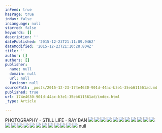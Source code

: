 ```yaml
---
inFeed: true
hasPage: true
inNav: false
inLanguage: null
starred: false
keywords: []
description: ''
datePublished: '2015-12-23T21:11:09.946Z'
dateModified: '2015-12-23T21:10:28.804Z'
title: ''
author: []
authors: []
publisher:
  name: null
  domain: null
  url: null
  favicon: null
sourcePath: _posts/2015-12-23-174e4630-901d-44ac-b3e1-35eb611561ad.md
published: true
url: 174e4630-901d-44ac-b3e1-35eb611561ad/index.html
_type: Article

---
```

PHOTOGRAPHY - STILL LIFE - RAY BAN
![](https://the-grid-user-content.s3-us-west-2.amazonaws.com/edf03e64-cb5d-43c1-a093-01b076d6826d.jpg)
![](https://the-grid-user-content.s3-us-west-2.amazonaws.com/180e0757-d6ff-4bc6-9127-bd0f57e252da.jpg)
![](https://imgflo.herokuapp.com/graph/vahj1ThiexotieMo/913a06e8bd121a201eee07153a65f294/passthrough.jpg?height=600&input=https%3A%2F%2Fthe-grid-user-content.s3-us-west-2.amazonaws.com%2Fedf03e64-cb5d-43c1-a093-01b076d6826d.jpg)
![](https://the-grid-user-content.s3-us-west-2.amazonaws.com/a694e180-5525-4df8-8b6f-089d1800ef09.jpg)
![](https://imgflo.herokuapp.com/graph/vahj1ThiexotieMo/7d051ab324aa7d9491ad93f3a997ebb4/passthrough.jpg?height=600&input=https%3A%2F%2Fthe-grid-user-content.s3-us-west-2.amazonaws.com%2F180e0757-d6ff-4bc6-9127-bd0f57e252da.jpg)
![](https://the-grid-user-content.s3-us-west-2.amazonaws.com/c5dfa351-00fb-4491-aa09-87895e9390c9.jpg)
![](https://imgflo.herokuapp.com/graph/vahj1ThiexotieMo/4297c4ece50f6071ae9d121aaa628f47/passthrough.jpg?height=600&input=https%3A%2F%2Fthe-grid-user-content.s3-us-west-2.amazonaws.com%2Fa694e180-5525-4df8-8b6f-089d1800ef09.jpg)
![](https://the-grid-user-content.s3-us-west-2.amazonaws.com/3a5591d8-e2d6-45e0-acd6-9376a2a195de.jpg)
![](https://imgflo.herokuapp.com/graph/vahj1ThiexotieMo/b4d6f18697bd6bbe5dfcd4dd83361c49/passthrough.jpg?height=600&input=https%3A%2F%2Fthe-grid-user-content.s3-us-west-2.amazonaws.com%2Fc5dfa351-00fb-4491-aa09-87895e9390c9.jpg)
![](https://the-grid-user-content.s3-us-west-2.amazonaws.com/1dbec0b7-dd55-4e53-bd0d-649d7dba70ba.jpg)
![](https://imgflo.herokuapp.com/graph/vahj1ThiexotieMo/8ce7f972d3eba174828c283d1b7e7855/passthrough.jpg?height=600&input=https%3A%2F%2Fthe-grid-user-content.s3-us-west-2.amazonaws.com%2F3a5591d8-e2d6-45e0-acd6-9376a2a195de.jpg)
![](https://the-grid-user-content.s3-us-west-2.amazonaws.com/23614f88-ce65-4c0e-9528-de5bcf652465.jpg)
![](https://imgflo.herokuapp.com/graph/vahj1ThiexotieMo/c0a96da895b1672e2326b45ddf496b97/passthrough.jpg?height=600&input=https%3A%2F%2Fthe-grid-user-content.s3-us-west-2.amazonaws.com%2F1dbec0b7-dd55-4e53-bd0d-649d7dba70ba.jpg)
![](https://the-grid-user-content.s3-us-west-2.amazonaws.com/142338e4-4c8c-4dd4-bc1a-a1b9c760c5d7.jpg)
![](https://imgflo.herokuapp.com/graph/vahj1ThiexotieMo/c8ffff10ab38002c30658a5bbc3c18b8/passthrough.jpg?height=600&input=https%3A%2F%2Fthe-grid-user-content.s3-us-west-2.amazonaws.com%2F23614f88-ce65-4c0e-9528-de5bcf652465.jpg)
![](https://the-grid-user-content.s3-us-west-2.amazonaws.com/3410da39-dfb7-486b-876f-a778a7d848df.jpg)
![](https://imgflo.herokuapp.com/graph/vahj1ThiexotieMo/bc282a8126e2a57cd067a4cc13dcd2c0/passthrough.jpg?height=600&input=https%3A%2F%2Fthe-grid-user-content.s3-us-west-2.amazonaws.com%2F142338e4-4c8c-4dd4-bc1a-a1b9c760c5d7.jpg)
![](https://the-grid-user-content.s3-us-west-2.amazonaws.com/26ff6f49-36f9-4c0f-8838-fc7e6c2168fe.jpg)
![](https://imgflo.herokuapp.com/graph/vahj1ThiexotieMo/c63486bf73736263f1443c4f78bbff68/passthrough.jpg?height=600&input=https%3A%2F%2Fthe-grid-user-content.s3-us-west-2.amazonaws.com%2F3410da39-dfb7-486b-876f-a778a7d848df.jpg)
![](https://the-grid-user-content.s3-us-west-2.amazonaws.com/069bf416-e41c-4801-b4ea-887049fc2eb3.jpg)
![](https://imgflo.herokuapp.com/graph/vahj1ThiexotieMo/1bf13130a465fa3effcf923ea3ad4e13/passthrough.jpg?height=600&input=https%3A%2F%2Fthe-grid-user-content.s3-us-west-2.amazonaws.com%2F26ff6f49-36f9-4c0f-8838-fc7e6c2168fe.jpg)
![](https://the-grid-user-content.s3-us-west-2.amazonaws.com/47e73a26-2821-4f8d-8e84-8a733ccc29ac.jpg)
![](https://imgflo.herokuapp.com/graph/vahj1ThiexotieMo/c40b6e66b9647ae0b9677af0641a1916/passthrough.jpg?height=600&input=https%3A%2F%2Fthe-grid-user-content.s3-us-west-2.amazonaws.com%2F069bf416-e41c-4801-b4ea-887049fc2eb3.jpg)
null